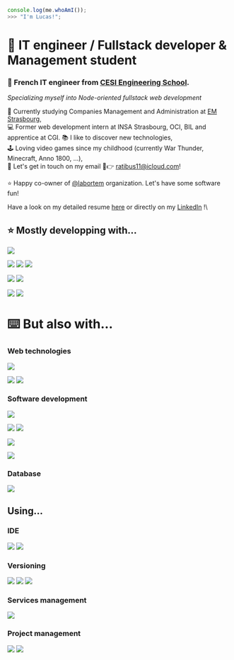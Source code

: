 ```js
console.log(me.whoAmI());
>>> "I'm Lucas!";
```

# :man: IT engineer / Fullstack developer & Management student

### :robot: French IT engineer from [CESI Engineering School](https://cesi.fr).
*Specializing myself into Node-oriented fullstack web development*

:notebook: Currently studying Companies Management and Administration at [EM Strasbourg](https://www.em-strasbourg.com/fr),\
:computer: Former web development intern at INSA Strasbourg, OCI, BIL and apprentice at CGI.
:books: I like to discover new technologies,\
:joystick: Loving video games since my childhood (currently War Thunder, Minecraft, Anno 1800, ...),\
:email: Let's get in touch on my email :email::point_right: [ratibus11@icloud.com](mailto:Lucas%20Bastian<ratibus11@icloud.com>)!

:star: Happy co-owner of [@labortem](https://github.com/labortem) organization. Let's have some software fun!

Have a look on my detailed resume [here](./RESUME.md) or directly on my [LinkedIn](https://linkedin.com/in/lucas-bastian) !\

## :star: Mostly developping with...

![](https://img.shields.io/badge/TypeScript-4074BA?style=for-the-badge)

![](https://img.shields.io/badge/Node.js-62964C?style=for-the-badge)
![](https://img.shields.io/badge/Webpack-99CDF3?style=for-the-badge)
![](https://img.shields.io/badge/Jest-AD292C?style=for-the-badge)

![](https://img.shields.io/badge/React-7FD7F7?style=for-the-badge)
![](https://img.shields.io/badge/SCSS-BA6A92?style=for-the-badge)

![](https://img.shields.io/badge/MySql-DD8A00?style=for-the-badge)
![](https://img.shields.io/badge/PostgreSQL-2F5E8D?style=for-the-badge)

# :keyboard: But also with...

### Web technologies

![](https://img.shields.io/badge/Vue.js-61AF83?style=for-the-badge)

![](https://img.shields.io/badge/Laravel-E4412F?style=for-the-badge)
![](https://img.shields.io/badge/Spring-7DB050?style=for-the-badge)

### Software development

![](https://img.shields.io/badge/Python-F0D062?style=for-the-badge)

![](https://img.shields.io/badge/C%23-3F8B2A?style=for-the-badge)
![](https://img.shields.io/badge/C++-17427A?style=for-the-badge)

![](https://img.shields.io/badge/Java-D94740?style=for-the-badge)

![](https://img.shields.io/badge/Arduino-3F9095?style=for-the-badge)

### Database

![](https://img.shields.io/badge/MongoDB-6BAD4F?style=for-the-badge)

## Using...

### IDE

![](https://img.shields.io/badge/VScode-21A1E9?style=for-the-badge)
![](https://img.shields.io/badge/Visual%20Studio-ac76ea?style=for-the-badge)

### Versioning

![](https://img.shields.io/badge/Github-1C1F23?style=for-the-badge)
![](https://img.shields.io/badge/Gitlab-E8A044?style=for-the-badge)
![](https://img.shields.io/badge/Azure-0175D1?style=for-the-badge)

### Services management

![](https://img.shields.io/badge/Docker-3B7AA6?style=for-the-badge)

### Project management

![](https://img.shields.io/badge/Confluence-2369F5?style=for-the-badge)
![](https://img.shields.io/badge/Jira-4085F7?style=for-the-badge)
